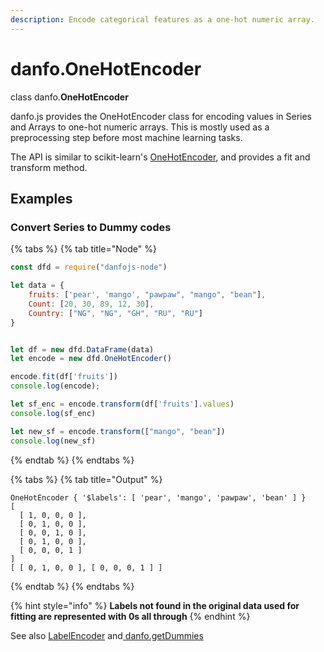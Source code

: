 ```yaml
---
description: Encode categorical features as a one-hot numeric array.
---
```


# danfo.OneHotEncoder

class danfo.**OneHotEncoder**&#x20;

danfo.js provides the OneHotEncoder class for encoding values in Series and Arrays to one-hot numeric arrays. This is mostly used as a preprocessing step before most machine learning tasks.

The API is similar to scikit-learn's [OneHotEncoder](https://scikit-learn.org/stable/modules/generated/sklearn.preprocessing.OneHotEncoder.html?highlight=onehotencoder#sklearn.preprocessing.OneHotEncoder), and provides a fit and transform method.

## **Examples**

### **Convert Series to Dummy codes**

{% tabs %}
{% tab title="Node" %}
```javascript
const dfd = require("danfojs-node")

let data = {
    fruits: ['pear', 'mango', "pawpaw", "mango", "bean"],
    Count: [20, 30, 89, 12, 30],
    Country: ["NG", "NG", "GH", "RU", "RU"]
}


let df = new dfd.DataFrame(data)
let encode = new dfd.OneHotEncoder()

encode.fit(df['fruits'])
console.log(encode);

let sf_enc = encode.transform(df['fruits'].values)
console.log(sf_enc)

let new_sf = encode.transform(["mango", "bean"])
console.log(new_sf)
```
{% endtab %}
{% endtabs %}

{% tabs %}
{% tab title="Output" %}
```
OneHotEncoder { '$labels': [ 'pear', 'mango', 'pawpaw', 'bean' ] }
[
  [ 1, 0, 0, 0 ],
  [ 0, 1, 0, 0 ],
  [ 0, 0, 1, 0 ],
  [ 0, 1, 0, 0 ],
  [ 0, 0, 0, 1 ]
]
[ [ 0, 1, 0, 0 ], [ 0, 0, 0, 1 ] ]
```
{% endtab %}
{% endtabs %}

{% hint style="info" %}
**Labels not found in the original data used for fitting are represented with 0s all through**
{% endhint %}

See also [LabelEncoder](danfo.labelencoder.md) and[ danfo.getDummies](danfo.get\_dummies.md)
